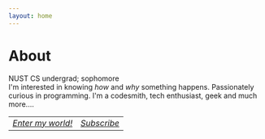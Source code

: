 ```yaml
---
layout: home
---
```

# About
<style>
table {
	border: none;
	width: 80%;
}
tr {
	text-align: center;
}
</style>
NUST CS undergrad; sophomore<br>
I'm interested in knowing <i>how</i> and <i>why</i> something happens. Passionately curious in programming. I'm a codesmith, tech enthusiast, geek and much more....<br>
<table>
	<tr>
	<td>
	<a class="social-btn" href="http://quora.com/profile/Raja-Hasnain-Anwar" target="_blank" rel="noopener noreferrer">
	<i class="fa fa-quora fa-lg"> Enter my world!</i>
	</a>
	</td>
	<td>
	<a class="social-btn" href="/subscribe.html" target="_blank" rel="noopener noreferrer">
	<i class="fa fa-telegram fa-lg"> Subscribe</i>
	</a>
	</td>
	</tr>
</table>

